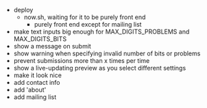 - deploy
  - now.sh, waiting for it to be purely front end
    - purely front end except for mailing list
- make text inputs big enough for MAX_DIGITS_PROBLEMS and MAX_DIGITS_BITS
- show a message on submit
- show warning when specifying invalid number of bits or problems
- prevent submissions more than x times per time
- show a live-updating preview as you select different settings
- make it look nice
- add contact info
- add 'about'
- add mailing list
